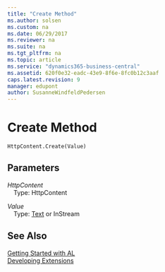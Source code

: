 ```yaml
---
title: "Create Method"
ms.author: solsen
ms.custom: na
ms.date: 06/29/2017
ms.reviewer: na
ms.suite: na
ms.tgt_pltfrm: na
ms.topic: article
ms.service: "dynamics365-business-central"
ms.assetid: 620f0e32-eadc-43e9-8f6e-8fc0b12c3aaf
caps.latest.revision: 9
manager: edupont
author: SusanneWindfeldPedersen
---
```


 

# Create Method

```
HttpContent.Create(Value)
```

## Parameters
*HttpContent*  
&emsp;Type: HttpContent

*Value*  
&emsp;Type: [Text](../datatypes/devenv-text-data-type.md) or InStream

## See Also
[Getting Started with AL](../devenv-get-started.md)  
[Developing Extensions](../devenv-dev-overview.md)
